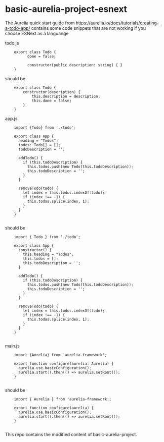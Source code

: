 # basic-aurelia-project-esnext

The Aurelia quick start guide from https://aurelia.io/docs/tutorials/creating-a-todo-app/ contains some code snippets that are not working if you choose ESNext as a languange

todo.js

```
    export class Todo {
          done = false;

          constructor(public description: string) { }
    }

```

should be

```
    export class Todo {
        constructor(description) {
            this.description = description;
            this.done = false;
        }
    }

```

app.js

```
    import {Todo} from './todo';

    export class App {
      heading = "Todos";
      todos: Todo[] = [];
      todoDescription = '';

      addTodo() {
        if (this.todoDescription) {
          this.todos.push(new Todo(this.todoDescription));
          this.todoDescription = '';
        }
      }

      removeTodo(todo) {
        let index = this.todos.indexOf(todo);
        if (index !== -1) {
          this.todos.splice(index, 1);
        }
      }
    }
    
```

should be

```
    import { Todo } from './todo';

    export class App {
      constructor() {
        this.heading = "Todos";
        this.todos = [];
        this.todoDescription = '';
      }

      addTodo() {
        if (this.todoDescription) {
          this.todos.push(new Todo(this.todoDescription));
          this.todoDescription = '';
        }
      }

      removeTodo(todo) {
        let index = this.todos.indexOf(todo);
        if (index !== -1) {
          this.todos.splice(index, 1);
        }
      }
    }
    
```

main.js

```
    import {Aurelia} from 'aurelia-framework';

    export function configure(aurelia: Aurelia) {
      aurelia.use.basicConfiguration();
      aurelia.start().then(() => aurelia.setRoot());
    }
    
```

should be

```
    import { Aurelia } from 'aurelia-framework';

    export function configure(aurelia) {
      aurelia.use.basicConfiguration();
      aurelia.start().then(() => aurelia.setRoot());
    }
    
```

This repo contains the modified content of basic-aurelia-project.
